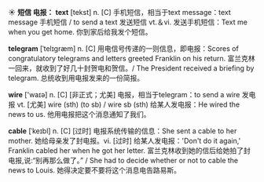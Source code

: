 ☀ <span class="category">**短信 电报：**</span>
<span class="vocabulary">**text**</span> [tekst] 
<span class="definition">n. [C] 手机短信，相当于text message：</span>text message 手机短信 / to send a text 发送短信 <span class="definition">vt.＆vi. 发送手机短信：</span>Text me when you get home. 你到家后给我发个短信。
           
<span class="vocabulary">**telegram**</span> [ˈtelɪgræm]
<span class="definition">n. [C] 用电信号传递的一则信息，即电报：</span>Scores of congratulatory telegrams and letters greeted Franklin on his return. 富兰克林一回来，就收到了好几十封贺电和贺信。/ The President received a briefing by telegram. 总统收到用电报发来的一份简报。

<span class="vocabulary">**wire**</span> ['waɪə] 
<span class="definition">n. [C] [非正式；尤美] 电报，相当于telegram：</span>to send a wire 发电报 <span class="definition">vt. [尤美] wire (sth) (to sb) / wire sb (sth) 给某人发电报：</span>He wired the news to us. 他用电报把这个消息通知了我们。
           
<span class="vocabulary">**cable**</span> [ˈkeɪbl]
<span class="definition">n. [C] [过时] 电报系统传输的信息：</span>She sent a cable to her mother. 她给母亲发了封电报。<span class="definition">vi. [过时] 给某人发电报：</span>'Don't do it again,' Franklin cabled her when he got her letter. 富兰克林收到她的信后给她拍了封电报,说:“别再那么做了。” / She had to decide whether or not to cable the news to Louis. 她得决定要不要将这个消息电告路易斯。
